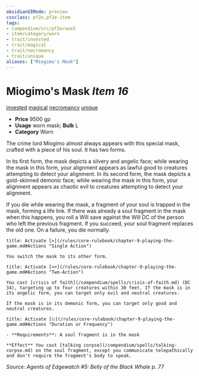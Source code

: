 ```yaml
---
obsidianUIMode: preview
cssclass: pf2e,pf2e-item
tags:
- compendium/src/pf2e/aoe5
- item/category/worn
- trait/invested
- trait/magical
- trait/necromancy
- trait/unique
aliases: ["Miogimo's Mask"]
---
```

# Miogimo's Mask *Item 16*  
[invested](/rules/traits/invested.md)  [magical](/rules/traits/magical.md)  [necromancy](/rules/traits/necromancy.md)  [unique](/rules/traits/unique.md)  

- **Price** 9500 gp
- **Usage** worn mask; **Bulk** L
- **Category** Worn

The crime lord Miogimo almost always appears with this special mask, crafted with a piece of his soul. It has two forms.

In its first form, the mask depicts a silvery and angelic face; while wearing the mask in this form, your alignment appears as lawful good to creatures attempting to detect your alignment. In its second form, the mask depicts a gold-skinned demonic face; while wearing the mask in this form, your alignment appears as chaotic evil to creatures attempting to detect your alignment.

If you die while wearing the mask, a fragment of your soul is trapped in the mask, forming a life link. If there was already a soul fragment in the mask when this happens, you roll a Will save against the Will DC of the person who left the previous fragment. If you succeed, your soul fragment replaces the old one. On a failure, you die normally.

```ad-embed-ability
title: Activate [>](/rules/core-rulebook/chapter-9-playing-the-game.md#Actions "Single Action")

You switch the mask to its other form.
```

```ad-embed-ability
title: Activate [>>](/rules/core-rulebook/chapter-9-playing-the-game.md#Actions "Two-Action")

You cast [crisis of faith](/compendium/spells/crisis-of-faith.md) (DC 34), targeting up to four creatures within 30 feet. If the mask is in its angelic form, you can target only evil and neutral creatures.

If the mask is in its demonic form, you can target only good and neutral creatures.
```

```ad-embed-ability
title: Activate [⏲](/rules/core-rulebook/chapter-9-playing-the-game.md#Actions "Duration or Frequency")

- **Requirements**: A soul fragment is in the mask

**Effect** You cast [talking corpse](/compendium/spells/talking-corpse.md) on the soul fragment, except you communicate telepathically and don't require the fragment's body to speak.
```

*Source: Agents of Edgewatch #5: Belly of the Black Whale p. 77*